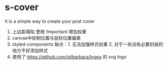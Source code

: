 # s-cover

It is a simple way to create your post cover

1. 上边距塌陷 使用 !important 增加权重
2. canvas中绘制位置与鼠标位置偏离
3. styled-components 缺点：1. 无法加强样式权重 2. 对于一些没有必要封装的地方不好添加样式
4. 使用了 https://github.com/gilbarbara/logos 的 svg logo
